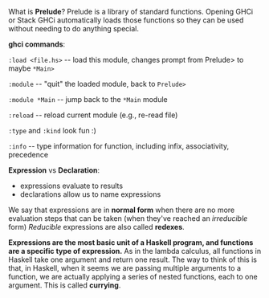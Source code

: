 What is **Prelude**? Prelude is a library of standard functions. Opening GHCi or Stack GHCi automatically loads those functions 
so they can be used without needing to do anything special.

**ghci commands**:

`:load <file.hs>` -- load this module, changes prompt from Prelude> to maybe `*Main>`

`:module` -- "quit" the loaded module, back to `Prelude>`

`:module *Main` -- jump back to the `*Main` module

`:reload` -- reload current module (e.g., re-read file)

`:type` and `:kind` look fun :)

`:info` -- type information for function, including infix, associativity, precedence


**Expression** vs **Declaration**:
- expressions evaluate to results
- declarations allow us to name expressions

We say that expressions are in **normal form** when there are no more evaluation steps that can be taken (when they've reached an *irreducible* form)
*Reducible* expressions are also called **redexes**.

**Expressions are the most basic unit of a Haskell program, and functions are a specific type of expression.**
As in the lambda calculus, all functions in Haskell take one argument and return one result.
The way to think of this is that, in Haskell, when it seems we are passing multiple arguments to a function, we are actually applying a series of nested functions, each to one argument. This is called **currying**.
